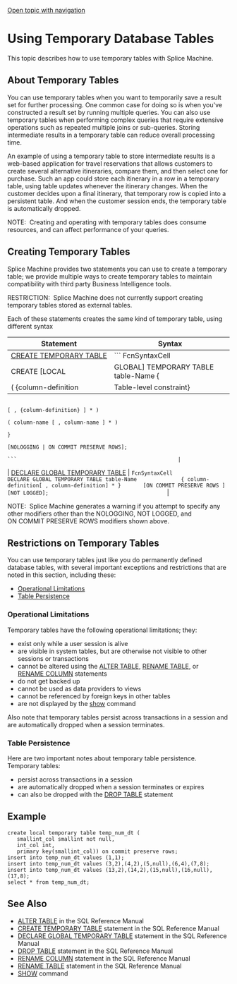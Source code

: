 [Open topic with navigation](../../../index.html#Shared/Developers/Fundamentals/TemporaryTables.html)

Using Temporary Database Tables
===============================

This topic describes how to use temporary tables with Splice Machine.

About Temporary Tables
----------------------

You can use temporary tables when you want to temporarily save a result set for further processing. One common case for doing so is when you've constructed a result set by running multiple queries. You can also use temporary tables when performing complex queries that require extensive operations such as repeated multiple joins or sub-queries. Storing intermediate results in a temporary table can reduce overall processing time.

An example of using a temporary table to store intermediate results is a web-based application for travel reservations that allows customers to create several alternative itineraries, compare them, and then select one for purchase. Such an app could store each itinerary in a row in a temporary table, using table updates whenever the itinerary changes. When the customer decides upon a final itinerary, that temporary row is copied into a persistent table. And when the customer session ends, the temporary table is automatically dropped.

<span class="autonumber"><span class="noteAutoNum">NOTE:  </span></span>Creating and operating with temporary tables does consume resources, and can affect performance of your queries.

Creating Temporary Tables
-------------------------

Splice Machine provides two statements you can use to create a temporary table; we provide multiple ways to create temporary tables to maintain compatibility with third party Business Intelligence tools.

<span class="autonumber"><span class="noteAutoNum">RESTRICTION:  </span></span>Splice Machine does not currently support creating temporary tables stored as external tables.

Each of these statements creates the same kind of temporary table, using different syntax

| Statement                                                                                                                 | Syntax                                               |
|---------------------------------------------------------------------------------------------------------------------------|------------------------------------------------------|
| <span class="CodeFont">[CREATE TEMPORARY TABLE](../../SQLReference/Statements/CreateTempTable.html)</span>                | ``` FcnSyntaxCell                                    
                                                                                                                             CREATE [LOCAL | GLOBAL] TEMPORARY TABLE table-Name {  
                                                                                                                                   ( {column-definition | Table-level constraint}  
                                                                                                                                      [ , {column-definition} ] * )                
                                                                                                                                   ( column-name [ , column-name ] * )             
                                                                                                                               }                                                   
                                                                                                                               [NOLOGGING | ON COMMIT PRESERVE ROWS];              
                                                                                                                             ```                                                   |
| <span class="CodeFont">[DECLARE GLOBAL TEMPORARY TABLE](../../SQLReference/Statements/DeclareGlobalTempTable.html)</span> | ``` FcnSyntaxCell                                    
                                                                                                                             DECLARE GLOBAL TEMPORARY TABLE table-Name             
                                                                                                                                { column-definition[ , column-definition] * }      
                                                                                                                                 [ON COMMIT PRESERVE ROWS ]                        
                                                                                                                                 [NOT LOGGED];                                     
                                                                                                                             ```                                                   |

<span class="autonumber"><span class="noteAutoNum">NOTE:  </span></span>Splice Machine generates a warning if you attempt to specify any other modifiers other than the <span class="CodeFont">NOLOGGING</span>, <span class="CodeFont">NOT LOGGED</span>, and <span class="CodeFont">ON COMMIT PRESERVE ROWS</span> modifiers shown above.

Restrictions on Temporary Tables
--------------------------------

You can use temporary tables just like you do permanently defined database tables, with several important exceptions and restrictions that are noted in this section, including these:

-   [Operational Limitations](#Operatio)
-   [Table Persistence](#Table)

### []()Operational Limitations

Temporary tables have the following operational limitations; they:

-   exist only while a user session is alive
-   are visible in system tables, but are otherwise not visible to other sessions or transactions
-   cannot be altered using the <span class="CodeFont">[ALTER TABLE](../../SQLReference/Statements/AlterTable.html)</span>, <span class="CodeFont">[RENAME TABLE](../../SQLReference/Statements/RenameTable.html)</span>, or <span class="CodeFont">[RENAME COLUMN](../../SQLReference/Statements/RenameColumn.html)</span> statements
-   do not get backed up
-   cannot be used as data providers to views
-   cannot be referenced by foreign keys in other tables
-   are not displayed by the [show](../../CmdLineReference/ShowCmds.html) command

Also note that temporary tables persist across transactions in a session and are automatically dropped when a session terminates.

### []()Table Persistence

Here are two important notes about temporary table persistence. Temporary tables:

-   persist across transactions in a session
-   are automatically dropped when a session terminates or expires
-   can also be dropped with the <span class="CodeFont">[DROP TABLE](../../SQLReference/Statements/DropTable.html)</span> statement

Example
-------

``` Example
create local temporary table temp_num_dt (
   smallint_col smallint not null,   
   int_col int,
   primary key(smallint_col)) on commit preserve rows;
insert into temp_num_dt values (1,1);
insert into temp_num_dt values (3,2),(4,2),(5,null),(6,4),(7,8);
insert into temp_num_dt values (13,2),(14,2),(15,null),(16,null),(17,8);
select * from temp_num_dt;
```

See Also
--------

-   <span class="CodeFont">[ALTER TABLE](../../SQLReference/Statements/AlterTable.html)</span> in the <span class="ItalicFont">SQL Reference Manual</span>
-   <span class="CodeFont">[CREATE TEMPORARY TABLE](../../SQLReference/Statements/CreateTempTable.html)</span> statement in the <span class="ItalicFont">SQL Reference Manual</span>
-   <span class="CodeFont">[DECLARE GLOBAL TEMPORARY TABLE](../../SQLReference/Statements/DeclareGlobalTempTable.html)</span> statement in the <span class="ItalicFont">SQL Reference Manual</span>
-   <span class="CodeFont">[DROP TABLE](../../SQLReference/Statements/DropTable.html)</span> statement in the <span class="ItalicFont">SQL Reference Manual</span>
-   <span class="CodeFont">[RENAME COLUMN](../../SQLReference/Statements/RenameColumn.html)</span> statement in the <span class="ItalicFont">SQL Reference Manual</span>
-   <span class="CodeFont">[RENAME TABLE](../../SQLReference/Statements/RenameTable.html)</span> statement in the <span class="ItalicFont">SQL Reference Manual</span>
-   <span class="CodeFont">[SHOW](../../CmdLineReference/ShowCmds.html)</span> command

 


